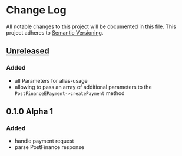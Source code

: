 # Change Log
All notable changes to this project will be documented in this file.
This project adheres to [Semantic Versioning](http://semver.org/).

## [Unreleased][unreleased]
### Added
- all Parameters for alias-usage
- allowing to pass an array of additional parameters to the `PostFinanceEPayment->createPayment` method

## 0.1.0 Alpha 1
### Added
- handle payment request
- parse PostFinance response

[unreleased]: https://github.com/whatwedo/PostFinanceEPayment/compare/master...develop
